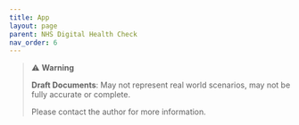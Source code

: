 ```yaml
---
title: App
layout: page
parent: NHS Digital Health Check
nav_order: 6
---
```


> ⚠️ **Warning**
>  
> **Draft Documents**: May not represent real world scenarios, may not be fully accurate or complete.
>
> Please contact the author for more information.